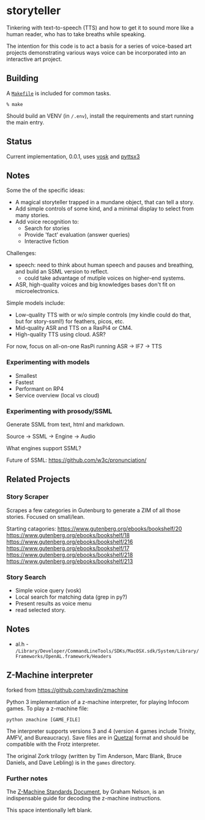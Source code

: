 # storyteller

Tinkering with text-to-speech (TTS) and how to get it to sound more like a human reader, who has to take breaths while speaking.

The intention for this code is to act a basis for a series of voice-based art projects demonstrating various ways voice can be incorporated into an interactive art project.

## Building

A [`Makefile`](Makefile) is included for common tasks.

    % make

Should build an VENV (in `/.env`), install the requirements and start running the main entry.

## Status

Current implementation, 0.0.1, uses [vosk](https://github.com/alphacep/vosk-api) and [pyttsx3](https://github.com/nateshmbhat/pyttsx3) 

## Notes

Some the of the specific ideas:
* A magical storyteller trapped in a mundane object, that can tell a story.
* Add simple controls of some kind, and a minimal display to select from many stories.
* Add voice recognition to:
  * Search for stories
  * Provide 'fact' evaluation (answer queries)
  * Interactive fiction
  
Challenges:
* speech: need to think about human speech and pauses and breathing, and build an SSML version to reflect.
  * could take advantage of mutiple voices on higher-end systems.
* ASR, high-quality voices and big knowledges bases don't fit on microelectronics.

Simple models include:
* Low-quality TTS with or w/o simple controls (my kindle could do that, but for story-ssml!) for feathers, picos, etc.
* Mid-quality ASR and TTS on a RasPi4 or CM4.
* High-quality TTS using cloud. ASR?

For now, focus on all-on-one RasPi running ASR -> IF7 -> TTS

### Experimenting with models

* Smallest
* Fastest
* Performant on RP4
* Service overview (local vs cloud)

### Experimenting with prosody/SSML

Generate SSML from text, html and markdown.

Source -> SSML -> Engine -> Audio

What engines support SSML?

Future of SSML: https://github.com/w3c/pronunciation/

## Related Projects

### Story Scraper
Scrapes a few categories in Gutenburg to generate a ZIM of all those stories. Focused on small/lean.

Starting catagories:
https://www.gutenberg.org/ebooks/bookshelf/20
https://www.gutenberg.org/ebooks/bookshelf/18
https://www.gutenberg.org/ebooks/bookshelf/216
https://www.gutenberg.org/ebooks/bookshelf/17
https://www.gutenberg.org/ebooks/bookshelf/218
https://www.gutenberg.org/ebooks/bookshelf/213

### Story Search
* Simple voice query (vosk)
* Local search for matching data (grep in py?)
* Present results as voice menu
* read selected story.


## Notes

* al.h - `/Library/Developer/CommandLineTools/SDKs/MacOSX.sdk/System/Library/Frameworks/OpenAL.framework/Headers`

## Z-Machine interpreter

forked from https://github.com/ravdin/zmachine

Python 3 implementation of a z-machine interpreter, for playing Infocom games. To play a z-machine file:

`python zmachine [GAME_FILE]`

The interpreter supports versions 3 and 4 (version 4 games include Trinity, AMFV, and Bureaucracy). Save files are in [Quetzal](http://inform-fiction.org/zmachine/standards/quetzal/index.html) format and should be compatible with the Frotz interpreter.

The original Zork trilogy (written by Tim Anderson, Marc Blank, Bruce Daniels, and Dave Lebling) is in the `games` directory.

### Further notes

The [Z-Machine Standards Document](https://www.inform-fiction.org/zmachine/standards/z1point1/index.html), by Graham Nelson, is an indispensable guide for decoding the z-machine instructions.

This space intentionally left blank.